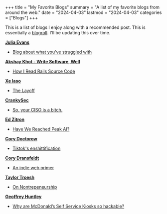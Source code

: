 +++
title = "My Favorite Blogs"
summary = "A list of my favorite blogs from around the web."
date = "2024-04-03"
lastmod = "2024-04-03"
categories = ["Blogs"]
+++

This is a list of blogs I enjoy along with a recommended post. This is essentially a [blogroll](https://indieweb.org/blogroll). I'll be updating this over time.

**[Julia Evans](https://jvns.ca/)**
- [Blog about what you've struggled with](https://jvns.ca/blog/2021/05/24/blog-about-what-you-ve-struggled-with/)

**[Akshay Khot - Write Software, Well](https://www.writesoftwarewell.com/)**
- [How I Read Rails Source Code](https://www.writesoftwarewell.com/how-to-read-rails-codebase/)

**[Xe Iaso](https://xeiaso.net/)**
- [The Layoff](https://xeiaso.net/blog/2024/the-layoff/)

**[CrankySec](https://crankysec.com/)**
- [So, your CISO is a bitch.](https://crankysec.com/blog/ciso/)

**[Ed Zitron](https://www.wheresyoured.at/)**
- [Have We Reached Peak AI?](https://www.wheresyoured.at/peakai/)

**[Cory Doctorow](https://pluralistic.net/)**
- [Tiktok's enshittification](https://pluralistic.net/2023/01/21/potemkin-ai/)

**[Cory Dransfeldt](https://coryd.dev/)**
- [An indie web primer](https://coryd.dev/posts/2024/an-indie-web-primer/)

**[Taylor Troesh](https://taylor.town/)**
- [On Nontrepeneurship](https://taylor.town/nontrepeneur)

**[Geoffrey Huntley](https://ghuntley.com/)**
- [Why are McDonald’s Self Service Kiosks so hackable?](https://ghuntley.com/mcdonalds/)

